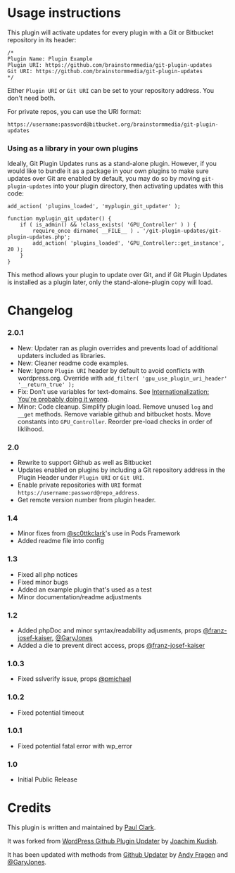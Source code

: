 # Usage instructions

This plugin will activate updates for every plugin with a Git or Bitbucket repository in its header:

	/*
	Plugin Name: Plugin Example
	Plugin URI: https://github.com/brainstormmedia/git-plugin-updates
	Git URI: https://github.com/brainstormmedia/git-plugin-updates
	*/

Either `Plugin URI` or `Git URI` can be set to your repository address. You don't need both.

For private repos, you can use the URI format:

	https://username:password@bitbucket.org/brainstormmedia/git-plugin-updates

### Using as a library in your own plugins

Ideally, Git Plugin Updates runs as a stand-alone plugin. However, if you would like to bundle it as a package in your own plugins to make sure updates over Git are enabled by default, you may do so by moving `git-plugin-updates` into your plugin directory, then activating updates with this code:

	add_action( 'plugins_loaded', 'myplugin_git_updater' );

	function myplugin_git_updater() {
		if ( is_admin() && !class_exists( 'GPU_Controller' ) ) {
			require_once dirname( __FILE__ ) . '/git-plugin-updates/git-plugin-updates.php';
			add_action( 'plugins_loaded', 'GPU_Controller::get_instance', 20 );
		}
	}

This method allows your plugin to update over Git, and if Git Plugin Updates is installed as a plugin later, only the stand-alone-plugin copy will load.

# Changelog

### 2.0.1

* New: Updater ran as plugin overrides and prevents load of additional updaters included as libraries.
* New: Cleaner readme code examples.
* New: Ignore `Plugin URI` header by default to avoid conflicts with wordpress.org. Override with `add_filter( 'gpu_use_plugin_uri_header' '__return_true' );`
* Fix: Don't use variables for text-domains. See [Internationalization: You're probably doing it wrong](http://ottopress.com/2012/internationalization-youre-probably-doing-it-wrong/).
* Minor: Code cleanup. Simplify plugin load. Remove unused `log` and `__get` methods. Remove variable github and bitbucket hosts. Move constants into `GPU_Controller`. Reorder pre-load checks in order of liklihood.

### 2.0
* Rewrite to support Github as well as Bitbucket
* Updates enabled on plugins by including a Git repository address in the Plugin Header under `Plugin URI` or `Git URI`.
* Enable private repositories with `URI` format `https://username:password@repo_address`.
* Get remote version number from plugin header.

### 1.4
* Minor fixes from [@sc0ttkclark](https://github.com/sc0ttkclark)'s use in Pods Framework
* Added readme file into config

### 1.3
* Fixed all php notices
* Fixed minor bugs
* Added an example plugin that's used as a test
* Minor documentation/readme adjustments

### 1.2
* Added phpDoc and minor syntax/readability adjusments, props [@franz-josef-kaiser](https://github.com/franz-josef-kaiser), [@GaryJones](https://github.com/GaryJones)
* Added a die to prevent direct access, props [@franz-josef-kaiser](https://github.com/franz-josef-kaiser)

### 1.0.3
* Fixed sslverify issue, props [@pmichael](https://github.com/pmichael)

### 1.0.2
* Fixed potential timeout

### 1.0.1
* Fixed potential fatal error with wp_error

### 1.0
* Initial Public Release


# Credits

This plugin is written and maintained by [Paul Clark](http://pdclark.com "pdclark").

It was forked from [WordPress Github Plugin Updater](https://github.com/jkudish/WordPress-GitHub-Plugin-Updater) by [Joachim Kudish](http://jkudish.com "Joachim Kudish").

It has been updated with methods from [Github Updater](https://github.com/afragen/github-updater) by [Andy Fragen](https://github.com/afragen "Andy Fragen, Codepress") and [@GaryJones](https://github.com/garyjones).
